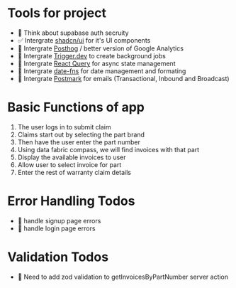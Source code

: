 
#  Tools for project 

- :black_square_button: Think about supabase auth secruity
- :white_check_mark: Intergrate [shadcn/ui](https://ui.shadcn.com) for it's UI components
- :black_square_button: Intergrate [Posthog](https://posthog.com) / better version of Google Analytics
- :black_square_button: Intergrate [Trigger.dev](https://trigger.dev/) to create background jobs
- :black_square_button: Intergrate [React Query](https://tanstack.com/query/) for async state management
- :black_square_button: Intergrate [date-fns](https://date-fns.org/) for date management and formating
- :black_square_button: Intergrate [Postmark](https://postmarkapp.com) for emails (Transactional, Inbound and Broadcast)

# Basic Functions of app

1. The user logs in to submit claim
2. Claims start out by selecting the part brand
3. Then have the user enter the part number
4. Using data fabric compass, we will find invoices with that part
5. Display the available invoices to user
6. Allow user to select invoice for part
7. Enter the rest of warranty claim details

# Error Handling Todos
- :black_square_button: handle signup page errors
- :black_square_button: handle login page errors

# Validation Todos
- :black_square_button: Need to add zod validation to getInvoicesByPartNumber server action